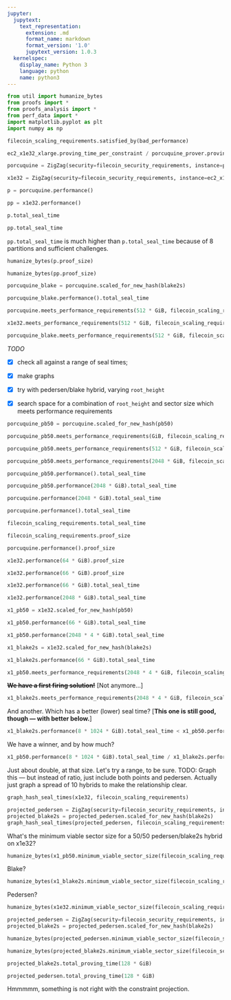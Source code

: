 ```yaml
---
jupyter:
  jupytext:
    text_representation:
      extension: .md
      format_name: markdown
      format_version: '1.0'
      jupytext_version: 1.0.3
  kernelspec:
    display_name: Python 3
    language: python
    name: python3
---
```


```python
from util import humanize_bytes
from proofs import *
from proofs_analysis import *
from perf_data import *
import matplotlib.pyplot as plt
import numpy as np
```

```python
filecoin_scaling_requirements.satisfied_by(bad_performance)
```

```python
ec2_x1e32_xlarge.proving_time_per_constraint / porcuquine_prover.proving_time_per_constraint
```

```python
porcuquine = ZigZag(security=filecoin_security_requirements, instance=porcuquine_prover)
```

```python
x1e32 = ZigZag(security=filecoin_security_requirements, instance=ec2_x1e32_xlarge, partitions=8)
```

```python
p = porcuquine.performance()
```

```python
pp = x1e32.performance()
```

```python
p.total_seal_time
```

```python
pp.total_seal_time
```

`pp.total_seal_time` is much higher than `p.total_seal_time` because of 8 partitions and sufficient challenges.

```python
humanize_bytes(p.proof_size)
```

```python
humanize_bytes(pp.proof_size)
```

```python
porcuquine_blake = porcuquine.scaled_for_new_hash(blake2s)
```

```python
porcuquine_blake.performance().total_seal_time
```

```python
porcuquine.meets_performance_requirements(512 * GiB, filecoin_scaling_requirements)
```

```python
x1e32.meets_performance_requirements(512 * GiB, filecoin_scaling_requirements)
```

```python
porcuquine_blake.meets_performance_requirements(512 * GiB, filecoin_scaling_requirements)
```

*TODO*
  - [x] check all against a range of seal times;
  - [x] make graphs
  - [x] try with pedersen/blake hybrid, varying `root_height`
  - [x] search space for a combination of `root_height` and sector size which meets performance requirements


```python
porcuquine_pb50 = porcuquine.scaled_for_new_hash(pb50)
```

```python
porcuquine_pb50.meets_performance_requirements(GiB, filecoin_scaling_requirements)
```

```python
porcuquine_pb50.meets_performance_requirements(512 * GiB, filecoin_scaling_requirements)
```

```python
porcuquine_pb50.meets_performance_requirements(2048 * GiB, filecoin_scaling_requirements)
```

```python
porcuquine_pb50.performance().total_seal_time
```

```python
porcuquine_pb50.performance(2048 * GiB).total_seal_time
```

```python
porcuquine.performance(2048 * GiB).total_seal_time
```

```python
porcuquine.performance().total_seal_time
```

```python
filecoin_scaling_requirements.total_seal_time
```

```python
filecoin_scaling_requirements.proof_size
```

```python
porcuquine.performance().proof_size
```

```python
x1e32.performance(64 * GiB).proof_size
```

```python
x1e32.performance(66 * GiB).proof_size
```

```python
x1e32.performance(66 * GiB).total_seal_time
```

```python
x1e32.performance(2048 * GiB).total_seal_time
```

```python
x1_pb50 = x1e32.scaled_for_new_hash(pb50)
```

```python
x1_pb50.performance(66 * GiB).total_seal_time
```

```python
x1_pb50.performance(2048 * 4 * GiB).total_seal_time
```

```python
x1_blake2s = x1e32.scaled_for_new_hash(blake2s)
```

```python
x1_blake2s.performance(66 * GiB).total_seal_time
```

```python
x1_pb50.meets_performance_requirements(2048 * 4 * GiB, filecoin_scaling_requirements)
```

~~**We have a first firing solution!**~~ [Not anymore…]

```python
x1_blake2s.meets_performance_requirements(2048 * 4 * GiB, filecoin_scaling_requirements)
```

And another. Which has a better (lower) seal time? [**This one is still good, though — with better below.**]

```python
x1_blake2s.performance(8 * 1024 * GiB).total_seal_time < x1_pb50.performance(8 * 1024 * GiB).total_seal_time
```

We have a winner, and by how much?

```python
x1_pb50.performance(8 * 1024 * GiB).total_seal_time / x1_blake2s.performance(8 * 1024 * GiB).total_seal_time
```

Just about double, at that size. Let's try a range, to be sure. TODO: Graph this — but instead of ratio, just include both points and pedersen. Actually just graph a spread of 10 hybrids to make the relationship clear.

```python
graph_hash_seal_times(x1e32, filecoin_scaling_requirements)
```

```python
projected_pedersen = ZigZag(security=filecoin_security_requirements, instance=projected_instance, partitions=8)
projected_blake2s = projected_pedersen.scaled_for_new_hash(blake2s)
graph_hash_seal_times(projected_pedersen, filecoin_scaling_requirements)
```

What's the minimum viable sector size for a 50/50 pedersen/blake2s hybrid on x1e32?

```python
humanize_bytes(x1_pb50.minimum_viable_sector_size(filecoin_scaling_requirements))
```

Blake?

```python
humanize_bytes(x1_blake2s.minimum_viable_sector_size(filecoin_scaling_requirements))
```

Pedersen?

```python
humanize_bytes(x1e32.minimum_viable_sector_size(filecoin_scaling_requirements))
```

```python
projected_pedersen = ZigZag(security=filecoin_security_requirements, instance=projected_instance, partitions=8)
projected_blake2s = projected_pedersen.scaled_for_new_hash(blake2s)
```

```python
humanize_bytes(projected_pedersen.minimum_viable_sector_size(filecoin_scaling_requirements))
```

```python
humanize_bytes(projected_blake2s.minimum_viable_sector_size(filecoin_scaling_requirements))
```

```python
projected_blake2s.total_proving_time(128 * GiB)
```

```python
projected_pedersen.total_proving_time(128 * GiB)
```

Hmmmmm, something is not right with the constraint projection.

```python

```
